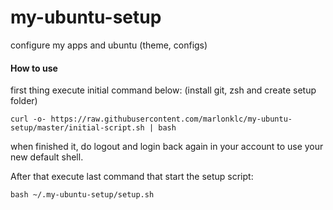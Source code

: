 # my-ubuntu-setup
configure my apps and ubuntu (theme, configs)

#### How to use

first thing execute initial command below: (install git, zsh and create setup folder)
```
curl -o- https://raw.githubusercontent.com/marlonklc/my-ubuntu-setup/master/initial-script.sh | bash
```
when finished it, do logout and login back again in your account to use your new default shell.

After that execute last command that start the setup script:
```
bash ~/.my-ubuntu-setup/setup.sh
```
